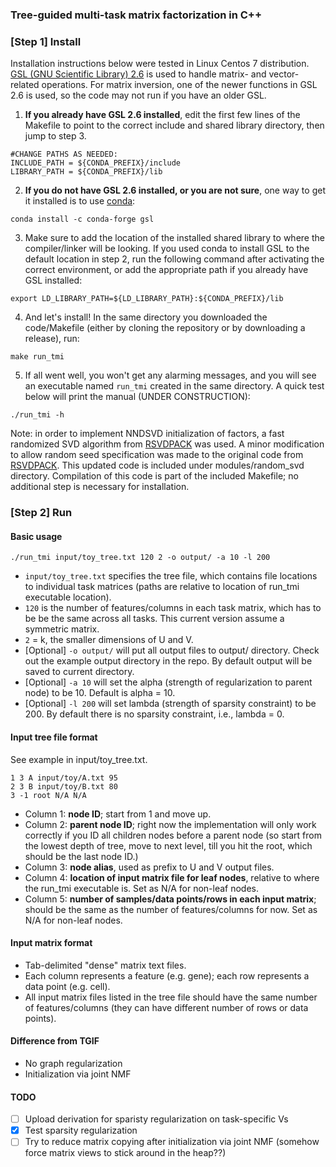 ### Tree-guided multi-task matrix factorization in C++

### [Step 1] Install 

Installation instructions below were tested in Linux Centos 7 distribution. [GSL (GNU Scientific Library) 2.6](https://www.gnu.org/software/gsl/doc/html/index.html) is used to handle matrix- and vector-related operations. For matrix inversion, one of the newer functions in GSL 2.6 is used, so the code may not run if you have an older GSL.

1. __If you already have GSL 2.6 installed__, edit the first few lines of the Makefile to point to the correct include and shared library directory, then jump to step 3.
```
#CHANGE PATHS AS NEEDED:
INCLUDE_PATH = ${CONDA_PREFIX}/include
LIBRARY_PATH = ${CONDA_PREFIX}/lib
```
2. __If you do not have GSL 2.6 installed, or you are not sure__, one way to get it installed is to use [conda](https://anaconda.org/conda-forge/gsl/):
```
conda install -c conda-forge gsl
```
3. Make sure to add the location of the installed shared library to where the compiler/linker will be looking. If you used conda to install GSL to the default location in step 2, run the following command after activating the correct environment, or add the appropriate path if you already have GSL installed:
```
export LD_LIBRARY_PATH=${LD_LIBRARY_PATH}:${CONDA_PREFIX}/lib
```
4. And let's install! In the same directory you downloaded the code/Makefile (either by cloning the repository or by downloading a release), run:
```
make run_tmi
```
5. If all went well, you won't get any alarming messages, and you will see an executable named `run_tmi` created in the same directory. A quick test below will print the manual (UNDER CONSTRUCTION):
```
./run_tmi -h
```

Note: in order to implement NNDSVD initialization of factors, a fast randomized SVD algorithm from [RSVDPACK](https://github.com/sergeyvoronin/LowRankMatrixDecompositionCodes) was used. A minor modification to allow random seed specification was made to the original code from [RSVDPACK](https://github.com/sergeyvoronin/LowRankMatrixDecompositionCodes/tree/master/single_core_gsl_code). This updated code is included under modules/random_svd directory. Compilation of this code is part of the included Makefile; no additional step is necessary for installation.

### [Step 2] Run

#### Basic usage
```
./run_tmi input/toy_tree.txt 120 2 -o output/ -a 10 -l 200
```
- `input/toy_tree.txt` specifies the tree file, which contains file locations to individual task matrices (paths are relative to location of run_tmi executable location). 
- `120` is the number of features/columns in each task matrix, which has to be be the same across all tasks. This current version assume a symmetric matrix.
- `2` = k, the smaller dimensions of U and V. 
-	[Optional] `-o output/` will put all output files to output/ directory. Check out the example output directory in the repo. By default output will be saved to current directory.
-	[Optional] `-a 10` will set the alpha (strength of regularization to parent node) to be 10. Default is alpha = 10.
- [Optional] `-l 200` will set lambda (strength of sparsity constraint) to be 200. By default there is no sparsity constraint, i.e., lambda = 0.

#### Input tree file format
See example in input/toy_tree.txt.
```
1 3 A input/toy/A.txt 95
2 3 B input/toy/B.txt 80
3 -1 root N/A N/A
```
- Column 1: **node ID**; start from 1 and move up.
- Column 2: **parent node ID**; right now the implementation will only work correctly if you ID all children nodes before a parent node (so start from the lowest depth of tree, move to next level, till you hit the root, which should be the last node ID.)
- Column 3: **node alias**, used as prefix to U and V output files.
- Column 4: **location of input matrix file for leaf nodes**, relative to where the run_tmi executable is. Set as N/A for non-leaf nodes.
- Column 5: **number of samples/data points/rows in each input matrix**; should be the same as the number of features/columns for now. Set as N/A for non-leaf nodes.

#### Input matrix format
- Tab-delimited "dense" matrix text files.
- Each column represents a feature (e.g. gene); each row represents a data point (e.g. cell).
- All input matrix files listed in the tree file should have the same number of features/columns (they can have different number of rows or data points).

#### Difference from TGIF
- No graph regularization
- Initialization via joint NMF

#### TODO
- [ ] Upload derivation for sparisty regularization on task-specific Vs
- [x] Test sparsity regularization
- [ ] Try to reduce matrix copying after initialization via joint NMF (somehow force matrix views to stick around in the heap??)
